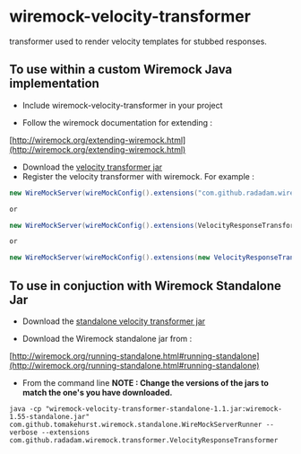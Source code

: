 wiremock-velocity-transformer
===========================

transformer used to render velocity templates for stubbed responses.

## To use within a custom Wiremock Java implementation

- Include wiremock-velocity-transformer in your project

- Follow the wiremock documentation for extending :

[http://wiremock.org/extending-wiremock.html](http://wiremock.org/extending-wiremock.html)

- Download the [velocity transformer jar ](https://github.com/radAdam/wiremock-velocity-transformer/releases/download/1.0/wiremock-velocity-transformer-1.0.jar)
- Register the velocity transformer with wiremock. For example :

````java
new WireMockServer(wireMockConfig().extensions("com.github.radadam.wiremock.transformer.VelocityResponseTransformer",));

or

new WireMockServer(wireMockConfig().extensions(VelocityResponseTransformer.class));

or 

new WireMockServer(wireMockConfig().extensions(new VelocityResponseTransformer()));
````

## To use in conjuction with Wiremock Standalone Jar

- Download the [standalone velocity transformer jar ](https://github.com/radAdam/wiremock-velocity-transformer/releases/download/1.0/wiremock-velocity-transformer-standalone-1.0.jar)

- Download the Wiremock standalone jar from :

[http://wiremock.org/running-standalone.html#running-standalone](http://wiremock.org/running-standalone.html#running-standalone)

- From the command line **NOTE : Change the versions of the jars to match the one's you have downloaded.**
````
java -cp "wiremock-velocity-transformer-standalone-1.1.jar:wiremock-1.55-standalone.jar" com.github.tomakehurst.wiremock.standalone.WireMockServerRunner --verbose --extensions com.github.radadam.wiremock.transformer.VelocityResponseTransformer
````